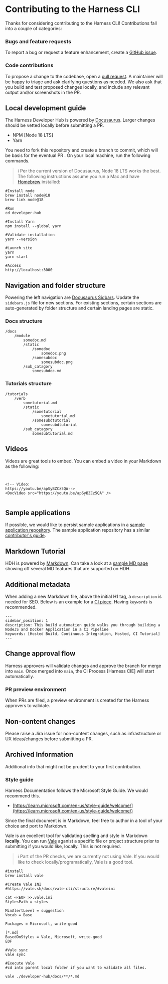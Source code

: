 # Contributing to the Harness CLI

Thanks for considering contributing to the Harness CLI! Contributions fall into a couple of categories:

### Bugs and feature requests

To report a bug or request a feature enhancement, create a [GitHub issue](https://github.com/harness/harness-cli/issues).

### Code contributions

To propose a change to the codebase, open a [pull request](https://github.com/harness/harness-cli/pulls). A maintainer will be happy to triage and ask clarifying questions as needed. We also ask that you build and test proposed changes locally, and include any relevant output and/or screenshots in the PR.

## Local development guide

The Harness Developer Hub is powered by [Docusaurus](https://docusaurus.io/). Larger changes should be vetted locally before submitting a PR.

- NPM [Node 18 LTS]
- Yarn

You need to fork this repository and create a branch to commit, which will be basis for the eventual PR . On your local machine, run the following commands.

> :information_source:
> Per the current version of Docusaurus, Node 18 LTS works the best. The following instructions assume you run a Mac and have [Homebrew](https://brew.sh/) installed:

```
#Install node
brew install node@18
brew link node@18

#Run
cd developer-hub

#Install Yarn
npm install --global yarn

#Validate installation
yarn --version

#Launch site
yarn
yarn start

#Access
http://localhost:3000

```

## Navigation and folder structure

Powering the left navigation are [Docusaurus Sidbars](https://docusaurus.io/docs/sidebar). Update the `sidebars.js` file for new sections. For existing sections, certain sections are auto-generated by folder structure and certain landing pages are static.

### Docs structure

```
/docs
	/module
		somedoc.md
		/static
			/somedoc
				somedoc.png
			/somesubdoc
				somesubdoc.png
		/sub_catagory
			somesubdoc.md

```

### Tutorials structure

```
/tutorials
	/verb
		sometutorial.md
		/static
			/sometutorial
				sometutorial.md
			/somesubdtutorial
				somesubdtutorial
		/sub_catagory
			somesubtutorial.md

```

## Videos

Videos are great tools to embed. You can embed a video in your Markdown as the following:

```


<!-- Video:
https://youtu.be/apSyBZCz5QA-->
<DocVideo src="https://youtu.be/apSyBZCz5QA" />


```

## Sample applications

If possible, we would like to persist sample applications in a [sample application
repository](https://github.com/harness-apps/developer-hub-apps). The sample application repository has a similar [contributor's guide](https://github.com/harness-apps/developer-hub-apps/blob/main/CONTRIBUTING.md).

## Markdown Tutorial

HDH is powered by [Markdown](https://daringfireball.net/projects/markdown/). Can
take a look at a [sample MD page ](http://developer.harness.io/tutorials/hdh/hdh-docusaurus-sandbox)showing off several MD features that are supported
on HDH.

## Additional metadata

When adding a new Markdown file, above the initial H1 tag, a `description` is needed for SEO. Below is an example for a [CI piece](https://github.com/harness/developer-hub/blob/main/tutorials/ci-pipelines/build/ci-node-docker-quickstart.md). Having `keywords` is recommended.

```
---
sidebar_position: 1
description: This build automation guide walks you through building a NodeJS and Docker Application in a CI Pipeline
keywords: [Hosted Build, Continuous Integration, Hosted, CI Tutorial]
---

```

## Change approval flow

Harness approvers will validate changes and approve the branch for merge into `main`. Once merged into `main`, the CI Process [Harness CIE] will start automatically.

### PR preview environment

When PRs are filed, a preview environment is created for the Harness approvers to validate.

## Non-content changes

Please raise a Jira issue for non-content changes, such as infrastructure or UX ideas/changes before submitting a PR.

## Archived Information

Additional info that might not be prudent to your first contribution.

### Style guide

Harness Documentation follows the Microsoft Style Guide. We would recommend this.

- [https://learn.microsoft.com/en-us/style-guide/welcome/](https://learn.microsoft.com/en-us/style-guide/welcome/)

Since the final document is in Markdown, feel free to author in a tool of your choice and port to Markdown.

Vale is an excellent tool for validating spelling and style in Markdown **locally**. You can run [Vale](https://vale.sh/) aganist a specific file or project structure prior to submitting if you would like, locally. This is not required.

> :information_source:
> Part of the PR checks, we are currently not using Vale. If you would like to check locally/programatically, Vale is a good tool.

```
#install
brew install vale

#Create Vale INI
#https://vale.sh/docs/vale-cli/structure/#valeini

cat <<EOF >>.vale.ini
StylesPath = styles

MinAlertLevel = suggestion
Vocab = Base

Packages = Microsoft, write-good

[*.md]
BasedOnStyles = Vale, Microsoft, write-good
EOF

#Vale sync
vale sync

#Execute Vale
#cd into parent local folder if you want to validate all files.

vale ./developer-hub/docs/**/*.md
```

